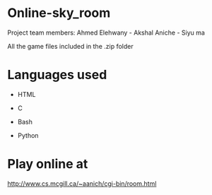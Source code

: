 # Online-sky_room
Project team members: Ahmed Elehwany - Akshal Aniche - Siyu ma

All the game files included in the .zip folder

# Languages used 

* HTML

* C

* Bash

* Python

# Play online at

http://www.cs.mcgill.ca/~aanich/cgi-bin/room.html 


